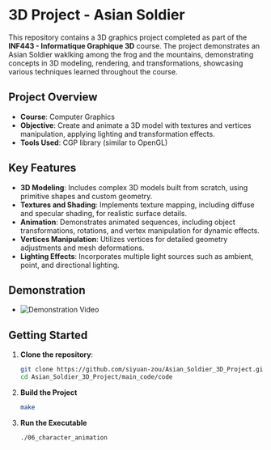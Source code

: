 # 3D Project - Asian Soldier

This repository contains a 3D graphics project completed as part of the **INF443 - Informatique Graphique 3D** course. The project demonstrates an Asian Soldier waklking among the frog and the mountains, demonstrating concepts in 3D modeling, rendering, and transformations, showcasing various techniques learned throughout the course.

## Project Overview

- **Course**: Computer Graphics
- **Objective**: Create and animate a 3D model with textures and vertices manipulation, applying lighting and transformation effects.
- **Tools Used**: CGP library (similar to OpenGL)

## Key Features

- **3D Modeling**: Includes complex 3D models built from scratch, using primitive shapes and custom geometry.
- **Textures and Shading**: Implements texture mapping, including diffuse and specular shading, for realistic surface details.
- **Animation**: Demonstrates animated sequences, including object transformations, rotations, and vertex manipulation for dynamic effects.
- **Vertices Manipulation**: Utilizes vertices for detailed geometry adjustments and mesh deformations.
- **Lighting Effects**: Incorporates multiple light sources such as ambient, point, and directional lighting.

## Demonstration
- ![Demonstration Video](./video.gif)

## Getting Started

1. **Clone the repository**:
   ```bash
   git clone https://github.com/siyuan-zou/Asian_Soldier_3D_Project.git
   cd Asian_Soldier_3D_Project/main_code/code

2. **Build the Project**  
   ```bash
   make

3. **Run the Executable**
   ```bash
   ./06_character_animation
